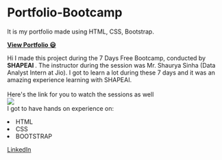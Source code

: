 # Portfolio-Bootcamp
It is my portfolio made using HTML, CSS, Bootstrap.
<br>

<b><a href="https://qazwsxedcrfv12.github.io/Portfolio-Bootcamp.github.io/">View Portfolio 😃</a></b>


Hi I made this project during the 7 Days Free Bootcamp, conducted by <b> SHAPEAI
</b>.
The instructor during the session was Mr. Shaurya Sinha (Data Analyst Intern at Jio). I got to
learn a lot during these 7 days and it was an amazing experience learning with SHAPEAI.
<br><br>Here's the link for you to watch the sessions as well<br>
<a href="https://www.youtube.com/playlist?list=PL7zl8TDRnbumsiEeX4lkDw5D_NZ1WVEy3"> <img src="https://github.com/ShapeAI/PYTHON-AND-DATA-ANALYTICS/blob/main/YOUTUBE%20THUMBNAIL.png"> </a>
<br>I got to have hands on experience on:
<li>HTML
<li>CSS
<li>BOOTSTRAP
  
<a href=
"https://www.linkedin.com/in/abhishek-kumar-426694190/">LinkedIn</a>
